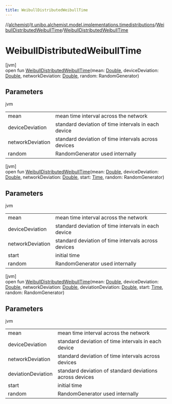 ```yaml
---
title: WeibullDistributedWeibullTime
---
```

//[alchemist](../../../index.html)/[it.unibo.alchemist.model.implementations.timedistributions](../index.html)/[WeibullDistributedWeibullTime](index.html)/[WeibullDistributedWeibullTime](-weibull-distributed-weibull-time.html)



# WeibullDistributedWeibullTime



[jvm]\
open fun [WeibullDistributedWeibullTime](-weibull-distributed-weibull-time.html)(mean: [Double](https://kotlinlang.org/api/latest/jvm/stdlib/kotlin/-double/index.html), deviceDeviation: [Double](https://kotlinlang.org/api/latest/jvm/stdlib/kotlin/-double/index.html), networkDeviation: [Double](https://kotlinlang.org/api/latest/jvm/stdlib/kotlin/-double/index.html), random: RandomGenerator)



## Parameters


jvm

| | |
|---|---|
| mean | mean time interval across the network |
| deviceDeviation | standard deviation of time intervals in each device |
| networkDeviation | standard deviation of time intervals across devices |
| random | RandomGenerator used internally |





[jvm]\
open fun [WeibullDistributedWeibullTime](-weibull-distributed-weibull-time.html)(mean: [Double](https://kotlinlang.org/api/latest/jvm/stdlib/kotlin/-double/index.html), deviceDeviation: [Double](https://kotlinlang.org/api/latest/jvm/stdlib/kotlin/-double/index.html), networkDeviation: [Double](https://kotlinlang.org/api/latest/jvm/stdlib/kotlin/-double/index.html), start: [Time](../../it.unibo.alchemist.model.interfaces/-time/index.html), random: RandomGenerator)



## Parameters


jvm

| | |
|---|---|
| mean | mean time interval across the network |
| deviceDeviation | standard deviation of time intervals in each device |
| networkDeviation | standard deviation of time intervals across devices |
| start | initial time |
| random | RandomGenerator used internally |





[jvm]\
open fun [WeibullDistributedWeibullTime](-weibull-distributed-weibull-time.html)(mean: [Double](https://kotlinlang.org/api/latest/jvm/stdlib/kotlin/-double/index.html), deviceDeviation: [Double](https://kotlinlang.org/api/latest/jvm/stdlib/kotlin/-double/index.html), networkDeviation: [Double](https://kotlinlang.org/api/latest/jvm/stdlib/kotlin/-double/index.html), deviationDeviation: [Double](https://kotlinlang.org/api/latest/jvm/stdlib/kotlin/-double/index.html), start: [Time](../../it.unibo.alchemist.model.interfaces/-time/index.html), random: RandomGenerator)



## Parameters


jvm

| | |
|---|---|
| mean | mean time interval across the network |
| deviceDeviation | standard deviation of time intervals in each device |
| networkDeviation | standard deviation of time intervals across devices |
| deviationDeviation | standard deviation of standard deviations across devices |
| start | initial time |
| random | RandomGenerator used internally |





